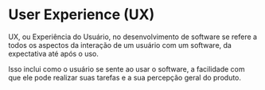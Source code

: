 # User Experience (UX)

UX, ou Experiência do Usuário, no desenvolvimento de software se refere a todos os aspectos da interação de um usuário com um software, da expectativa até após o uso. 

Isso inclui como o usuário se sente ao usar o software, a facilidade com que ele pode realizar suas tarefas e a sua percepção geral do produto.

